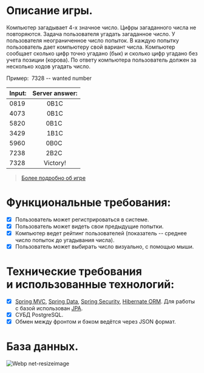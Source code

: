 # Описание игры.
Компьютер загадывает 4-х значное число. Цифры загаданного числа не повторяются. Задача пользователя угадать загаданное число. У пользователя неограниченное число попыток. В каждую попытку пользователь дает компьютеру свой вариант числа. Компьютер сообщает сколько цифр точно угадано (бык) и сколько цифр угадано без учета позиции (корова). По ответу компьютера пользователь должен за несколько ходов угадать число.


Пример:  
7328 -- wanted number 

| Input:        | Server answer:     |
| ------------- |:------------------:|
| 0819          | 0B1C               |
| 4073          | 0B1C               |
| 5820          | 0B1C               |
| 3429          | 1B1C               |
| 5960          | 0B0C               |
| 7238          | 2B2C               |
| 7328          | Victory!           |

> [Более подробно об игре](https://ru.wikipedia.org/wiki/Быки_и_коровы)
# Функциональные требования:
- [x] Пользователь может регистрироваться в системе.
- [x] Пользователь может видеть свои предыдущие попытки.
- [x] Компьютер ведет рейтинг пользователей (показатель -- среднее число попыток до угадывания числа).
- [x] Пользователь может выбирать число визуально, с помощью мыши.
# Технические требования и использованные технологий:
- [x] [Spring MVC](https://habr.com/ru/post/336816/), [Spring Data](https://habr.com/ru/post/435114/), [Spring Security](https://habr.com/ru/post/203318/), [Hibernate ORM](https://habr.com/ru/post/29694/). Для работы с базой использован [JPA](https://javarush.ru/groups/posts/2259-jpa--znakomstvo-s-tekhnologiey). 
- [x] СУБД PostgreSQL. 
- [x] Обмен между фронтом и бэком ведётся через JSON формат.

# База данных.
![Webp net-resizeimage](https://user-images.githubusercontent.com/16539012/64354328-4b20b680-d010-11e9-9359-6eadf9c4f099.png)
